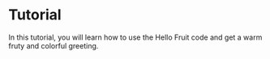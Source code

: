 # Tutorial

In this tutorial, you will learn how to use the Hello Fruit code and get a warm fruty and colorful greeting.